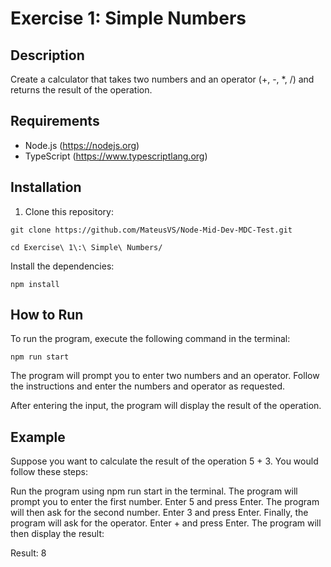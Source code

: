 # Exercise 1: Simple Numbers

## Description

Create a calculator that takes two numbers and an operator (+, -, *, /) and returns the result of the operation.

## Requirements

- Node.js (https://nodejs.org)
- TypeScript (https://www.typescriptlang.org)

## Installation

1. Clone this repository:

```
git clone https://github.com/MateusVS/Node-Mid-Dev-MDC-Test.git
```

```
cd Exercise\ 1\:\ Simple\ Numbers/
```

Install the dependencies:

```
npm install
```

## How to Run
To run the program, execute the following command in the terminal:

```
npm run start
```

The program will prompt you to enter two numbers and an operator. Follow the instructions and enter the numbers and operator as requested.

After entering the input, the program will display the result of the operation.

## Example
Suppose you want to calculate the result of the operation 5 + 3. You would follow these steps:

Run the program using npm run start in the terminal.
The program will prompt you to enter the first number. Enter 5 and press Enter.
The program will then ask for the second number. Enter 3 and press Enter.
Finally, the program will ask for the operator. Enter + and press Enter.
The program will then display the result:

Result: 8
